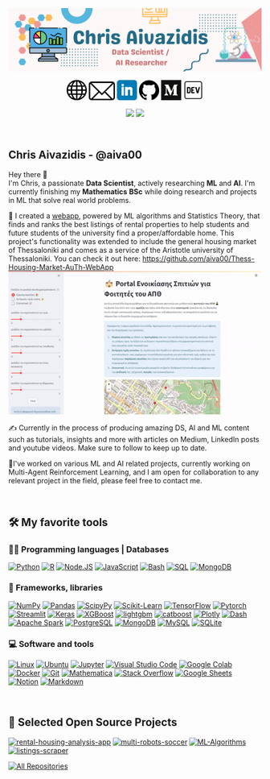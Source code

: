 ![Banner Image](https://github.com/aiva00/aiva00/blob/main/assets/github_banner.png)

<p align="center">
  <a href= "https://www.linkedin.com/in/aiva00"><img height="40" src="https://github.com/papaemman/papaemman/blob/main/assets/web_icon.jpg"></a>
  <a href= "mailto:aivazidis00@gmail.com"><img height="37" src="https://github.com/aiva00/aiva00/blob/main/assets/email.png"></a>
  <a href= "https://www.linkedin.com/in/aiva00/"><img height="40" src="https://github.com/aiva00/aiva00/blob/main/assets/linkedin.png"></a>
  <a href= "https://github.com/aiva00"><img height="40" src="https://github.com/aiva00/aiva00/blob/main/assets/github.svg"></a> 
  <a href= "https://medium.com/@aivazidis00"><img height="40" src="https://github.com/aiva00/aiva00/blob/main/assets/medium_icon.png"></a>
  <a href= "https://dev.to/aiva00"><img height="40" src="https://github.com/aiva00/aiva00/blob/main/assets/dev.png"></a>
</p>

<p align="center">
  <a href="https://visitorbadge.io/status?path=https%3A%2F%2Fgithub.com%2Faiva00%2Faiva00"><img src="https://api.visitorbadge.io/api/visitors?path=https%3A%2F%2Fgithub.com%2Faiva00%2Faiva00&label=Visitors%3A&countColor=%2337d67a" /></a>    
  <img src="https://badges.frapsoft.com/os/v1/open-source.svg?v=102">     
</p>
	    
<br>

## Chris Aivazidis - @aiva00
Hey there 👋  
I'm Chris, a passionate **Data Scientist**, actively researching **ML** and **AI**. I'm currently finishing my **Mathematics** **BSc** while doing research and projects in ML that solve real world problems.  

💯 I created a [webapp](https://github.com/aiva00/Thess-Housing-Market-AuTh-WebApp), powered by ML algorithms and Statistics Theory, that finds and ranks the best listings of rental properties to help students and future students of the university find a proper/affordable home. This project's functionality was extended to include the general housing market of Thessaloniki and comes as a service of the Aristotle university of Thessaloniki. You can check it out here: https://github.com/aiva00/Thess-Housing-Market-AuTh-WebApp  
![](https://github.com/aiva00/aiva00/blob/main/assets/webapp_gif.gif)

✍️ Currently in the process of producing amazing DS, AI and ML content such as tutorials, insights and more with articles on Medium, LinkedIn posts and youtube videos. Make sure to follow to keep up to date.

🔭I've worked on various ML and AI related projects, currently working on Multi-Agent Reinforcement Learning, and I am open for collaboration to any relevant project in the field, please feel free to contact me.
<!--
```python
#!/usr/bin/python
# -*- coding: utf-8 -*-

class Me:
    """
    A class to represent a person. (Actually just for me)
    """
    def __init__(self):
        self.name = "Chris Aivazidis"
        self.pronouns = "he/him"
	self.role1 = "📊 Data Scientist"
	self.role2 = "🧠 ML and AI Researcher"
	self.role3 = "📐 Mathematician"
	self.bsc_studies = ("Mathematics", "Mathematics Dept.", "Aristotle University of Thessaloniki")
	self.msc_studies = ("In the process of enrolling in a AI / ML related program")
        self.language_spoken = ["el_GR", "en_US", "es_ES"]
	self.country = "Greece"
	self.city = "Thessaloniki"
	self.values = ["Learning", "Research", "Passion", "Quality", "Teamwork", "Progress", "Growth", "Innovation", "Trust", "Respect"]
				

    def say_hi(self):
        print("Thanks for dropping by, hope you find some of my work interesting. \n I'll be happy to connect with you on Social Platforms!")


me = Me()
me.say_hi()
```
-->
<br>

## 🛠️ My favorite tools


### 👨‍💻 Programming languages | Databases

<p>
    <a href="https://www.python.org"><img alt="Python" src="https://img.shields.io/badge/Python-3476ab.svg?logo=python&logoColor=ffd542"></a>
    <a href="https://www.r-project.org/"><img alt="R" src="https://img.shields.io/badge/R-276DC3.svg?logo=r&logoColor=white"></a>
    <a href="https://nodejs.dev/"><img alt="Node.JS" src="https://img.shields.io/badge/Node.js-339933.svg?logo=nodedotjs&logoColor=white"></a>
    <a href="https://www.javascript.com/"><img alt="JavaScript" src="https://img.shields.io/badge/JavaScript-f7df1e.svg?logo=r&logoColor=white"></a>
    <a href="https://www.gnu.org/software/bash/"><img alt="Bash" src="https://img.shields.io/badge/Bash-121011.svg?logo=gnu-bash&logoColor=white"></a>
    <a href="https://www.mysql.com/"><img alt="SQL" src="https://custom-icon-badges.herokuapp.com/badge/SQL-025E8C.svg?logo=database&logoColor=white"></a>
    <a href="https://www.mongodb.com"><img alt="MongoDB" src="https://img.shields.io/badge/MongoDB-4ea94b.svg?logo=mongodb&logoColor=white"></a>
	
</p>

### 🧰 Frameworks, libraries

<p>
    <a href="https://numpy.org/"><img alt="NumPy" src="https://img.shields.io/badge/Numpy-4d77cf.svg?logo=numpy&logoColor=white"></a>
    <a href="https://pandas.pydata.org/"><img alt="Pandas" src="https://img.shields.io/badge/Pandas-150458.svg?logo=pandas&logoColor=white"></a>
    <a href="https://www.scipy.org/"><img alt="ScipyPy" src="https://img.shields.io/badge/SciPy-blue.svg?logo=SciPy&logoColor=white"></a>
    <a href="https://scikit-learn.org/stable/index.html"><img alt="Scikit-Learn" src="https://img.shields.io/badge/scikitlearn-3499cd.svg?logo=scikit-learn&logoColor=fa9b3b"></a>
    <a href="https://www.tensorflow.org/"><img alt="TensorFlow" src="https://img.shields.io/badge/TensorFlow-FF6F00.svg?logo=TensorFlow&logoColor=white"></a>
    <a href="https://pytorch.org/"><img alt="Pytorch" src="https://img.shields.io/badge/PyTorch-ee4c2c.svg?logo=pytorch&logoColor=white"></a>
    <a href="https://streamlit.io/"><img alt="Streamlit" src="https://img.shields.io/badge/Streamlit-ff4b4b.svg?logo=streamlit&logoColor=white"></a>
    <a href="https://keras.io/"><img alt="Keras" src="https://img.shields.io/badge/Keras-D00000.svg?logo=Keras&logoColor=white"></a>
    <a href="https://xgboost.readthedocs.io/en/latest/"><img alt="XGBoost" src="https://img.shields.io/badge/XGBoost-337ab7.svg?logo=xgboost&logoColor=white"></a>
    <a href="https://lightgbm.readthedocs.io/en/latest/"><img alt="lightgbm" src="https://img.shields.io/badge/LightGBM-2980b9.svg?logo=xgboost&logoColor=333333"></a>   
    <a href="https://catboost.ai//"><img alt="catboost" src="https://img.shields.io/badge/catboost-ffcc00.svg?logo=catboostai&logoColor=333333"></a>
    <a href="https://plotly.com/"><img alt="Plotly" src="https://img.shields.io/badge/Plotly-3c4c74.svg?logo=plotly&logoColor=white"></a>
    <a href="https://plotly.com/dash/"><img alt="Dash" src="https://img.shields.io/badge/Dash-9ca4bc.svg?logo=dash&logoColor=white"></a>
    <a href="https://spark.apache.org/"><img alt="Apache Spark" src="https://img.shields.io/badge/Spark-e36b1a.svg?logo=apache%20spark&logoColor=white"></a>
    <a href="https://www.postgresql.org/"><img alt="PostgreSQL" src ="https://img.shields.io/badge/PostgreSQL-316192.svg?logo=postgresql&logoColor=white"></a>
    <a href="https://www.mongodb.com/"><img alt="MongoDB" src ="https://img.shields.io/badge/MongoDB-4ea94b.svg?logo=mongodb&logoColor=white"></a>
    <a href="https://www.mysql.com/"><img alt="MySQL" src="https://img.shields.io/badge/MySQL-00f.svg?logo=mysql&logoColor=white"></a>
    <a href="https://www.sqlite.org/index.html"><img alt="SQLite" src ="https://img.shields.io/badge/SQLite-07405e.svg?logo=sqlite&logoColor=white"></a>
</p>


### 💻 Software and tools

<p>
   <a href="https://www.linux.org/"><img alt="Linux" src="https://img.shields.io/badge/Linux-black.svg?logo=linux&logoColor=white"></a>
   <a href="https://ubuntu.com/"><img alt="Ubuntu" src="https://img.shields.io/badge/Ubuntu-dd4814.svg?logo=ubuntu&logoColor=white"></a>
   <a href="https://jupyter.org/"><img alt="Jupyter" src="https://img.shields.io/badge/Jupyter-F37626.svg?logo=Jupyter&logoColor=white"></a>
    <a href="https://code.visualstudio.com/"><img alt="Visual Studio Code" src="https://img.shields.io/badge/Visual%20Studio%20Code-4db3f3.svg?logo=visual-studio-code&logoColor=white"></a>
    <a href="https://colab.research.google.com/?utm_source=scs-index"><img alt="Google Colab" src="https://img.shields.io/badge/Google%20Colab-black.svg?logo=google%20colab&logoColor=ffd936"></a>
    <a href="https://www.docker.com/"><img alt="Docker" src="https://img.shields.io/badge/Docker-2496ed.svg?logo=docker&logoColor=white"></a>
    <a href="https://git-scm.com/"><img alt="Git" src="https://img.shields.io/badge/Git-F05033.svg?logo=git&logoColor=white"></a>
    <a href="https://www.wolfram.com/mathematica/"><img alt="Mathematica" src="https://img.shields.io/badge/Mathematica-DD1100.svg?logo=wolfram-mathematica&logoColor=white"></a>
    <a href="https://stackoverflow.com/"><img alt="Stack Overflow" src="https://img.shields.io/badge/-Stack%20Overflow-FE7A16?logo=stack-overflow&logoColor=white"></a>
    <a href="https://www.google.com/sheets/about/"><img alt="Google Sheets" src="https://img.shields.io/badge/Google%20Sheets-34A853.svg?logo=google%20sheets&logoColor=white"></a>
    <a href="https://www.notion.so/"><img alt="Notion" src="https://img.shields.io/badge/Notion-010101.svg?logo=notion&logoColor=white"></a>
    <a href="https://www.markdownguide.org/"><img alt="Markdown" src="https://img.shields.io/badge/Markdown-000000.svg?logo=markdown&logoColor=white"></a>
   
</p>


<br>

## 📘 Selected Open Source Projects

<p align="left">
  <a href="https://github.com/aiva00/Thess-Housing-Market-AuTh-WebApp"><img width="330" src="https://denvercoder1-github-readme-stats.vercel.app/api/pin/?username=aiva00&repo=Thess-Housing-Market-AuTh-WebApp&show_owner=true" alt="rental-housing-analysis-app"></a>	
  <a href="https://github.com/aiva00/Multi-Agent-RL-Soccer-Robots-in-Webots"><img width="330" src="https://denvercoder1-github-readme-stats.vercel.app/api/pin/?username=aiva00&repo=Multi-Agent-RL-Soccer-Robots-in-Webots&show_owner=true" alt="multi-robots-soccer"></a>
  <a href="https://github.com/aiva00/Cifar10-NN-CNN-SVM-AE-VAE"><img width="330" src="https://denvercoder1-github-readme-stats.vercel.app/api/pin/?username=aiva00&repo=Cifar10-NN-CNN-SVM-AE-VAE&show_owner=true" alt="ML-Algorithms"></a>		
  <a href="https://github.com/aiva00/Rental-Listings-Scraper"><img width="330" src="https://denvercoder1-github-readme-stats.vercel.app/api/pin/?username=aiva00&repo=Rental-Listings-Scraper&show_owner=true" alt="listings-scraper"></a>			
</p>
	
<p align="left">
  <a href="https://github.com/aiva00?tab=repositories"><img alt="All Repositories" title="All Repositories" src="https://custom-icon-badges.herokuapp.com/badge/-All%20Repos-182447?style=for-the-badge&logoColor=white&logo=repo"/></a>
</p>

<!-- Github stats fix
<br>

<details>
    <summary><strong>My GitHub Stats</strong></summary>
      <p align="center">
      <img align="center" src="https://github-readme-stats.vercel.app/api/top-langs/?username=papaemman&hide_langs_below=18&line_height=27&layout=compact&title_color=29315F&text_color=29315F&hide_border=True"/>
      <img align="center" src="https://github-readme-stats.vercel.app/api?username=papaemman&show_icons=true&count_private=true&include_all_commits=true&line_height=21%22%20alt=%22Papaemman%27s%20Github%20Stats&title_color=29315F&text_color=29315F&icon_color=686466&hide_border=True" alt="Papaemman's Github Stats"/>
      <img align="center" src="https://github-profile-trophy.vercel.app/?username=papaemman&column=7&title_color=29315F&text_color=29315F&icon_color=686466&hide_border=True" alt="papaemman's Github Trophy" />
      </p>
</details>


<br>
-->
